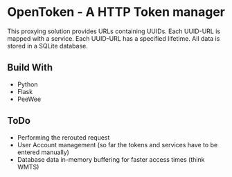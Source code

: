 # OpenToken - A HTTP Token manager

This proxying solution provides URLs containing UUIDs. Each UUID-URL is mapped with a service. Each UUID-URL has a specified lifetime.
All data is stored in a SQLite database.

## Build With

  * Python
  * Flask
  * PeeWee

## ToDo

  * Performing the rerouted request
  * User Account management (so far the tokens and services have to be entered manually)
  * Database data in-memory buffering for faster access times (think WMTS)
